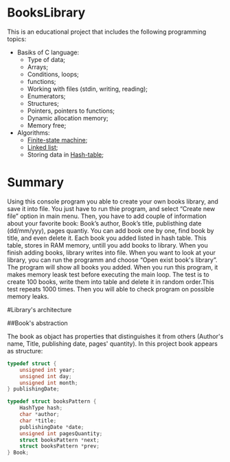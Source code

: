 # BooksLibrary

This is an educational project that includes the following programming topics:
* Basiks of C language:
  * Type of data;
  * Arrays;
  * Conditions, loops;
  * functions;
  * Working with files (stdin, writing, reading);
  * Enumerators;
  * Structures;
  * Pointers, pointers to functions;
  * Dynamic allocation memory;
  * Memory free;
* Algorithms:
  * [Finite-state machine](https://en.wikipedia.org/wiki/Finite-state_machine);
  * [Linked list](https://en.wikipedia.org/wiki/Linked_list);
  * Storing data in [Hash-table](https://en.wikipedia.org/wiki/Hash_table);
  
# Summary
Using this console program you able to create your own books library, and save it into file. You just have to run thie program, and select “Create new file” option in main menu. Then, you have to add couple of information about your favorite book: Book’s author, Book’s title, publisthing date (dd/mm/yyy), pages quantiy.  You can add book one by one, find book by title, and even delete it. Each book you added listed in hash table. This table, stores in RAM memory, untill you add books to library. When you finish adding books, library writes into file. When you want to look at your library, you can run the programm and choose “Open exist book's library”. The program will show all books you added. When you run this program, it makes memory leask test before executing the main loop. The test is to create 100 books, write them into table and delete it in random order.This test repeats 1000 times. Then you will able to check program on possible memory leaks.

#Library's architecture

##Book's abstraction

The book as objact has properties that distinguishes it from others (Author's name, Title, publishing date, pages' quantity). In this project book appears as structure: 

```cpp
typedef struct {
    unsigned int year;
    unsigned int day;
    unsigned int month;
} publishingDate;

typedef struct booksPattern {
    HashType hash;
    char *author;
    char *title;
    publishingDate *date;
    unsigned int pagesQuantity;
    struct booksPattern *next;
    struct booksPattern *prev;
} Book;
```
